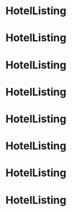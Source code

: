 # HotelListing
# HotelListing
# HotelListing
# HotelListing
# HotelListing
# HotelListing
# HotelListing
# HotelListing
